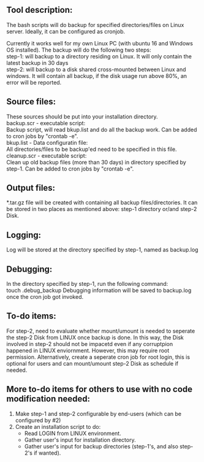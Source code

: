 Tool description:   
-----------------   
The bash scripts will do backup for specified directories/files on Linux server. Ideally, it can be configured as cronjob.   

Currently it works well for my own Linux PC (with ubuntu 16 and Windows OS installed). The backup will do the following two steps:  
  step-1: will backup to a directory residing on Linux. It will only contain the latest backup in 30 days  
  step-2: will backup to a disk shared cross-mounted between Linux and windows. It will contain all backup, if the disk usage run above   80%, an error will be reported.   

Source files:  
-------------   
These sources should be put into your installation directory.  
  backup.scr - executable script:  
       Backup script, will read bkup.list and do all the backup work. Can be added to cron jobs by "crontab -e".  
  bkup.list - Data configuratin file:    
       All directories/files to be backup'ed need to be specified in this file.
  cleanup.scr - executable script:      
       Clean up old backup files (more than 30 days) in directory specified by step-1. Can be added to cron jobs by "crontab -e".  
          
Output files:  
-------------  
*<date>.tar.gz file will be created with containing all backup files/directories. It can be stored in two places as mentioned above: step-1 directory or/and step-2 Disk.  

Logging:     
--------   
Log will be stored at the directory specified by step-1, named as backup.log   

Debugging:   
----------   
In the directory specified by step-1, run the following command:   
touch .debug_backup
Debugging information will be saved to backup.log once the cron job got invoked.   

To-do items:
------------
For step-2, need to evaluate whether mount/umount is needed to seperate the step-2 Disk from LINUX once backup is done. In this way, the Disk involved in step-2 should not be impacetd even if any corruptpion happened in LINUX enviornment. However, this may require root permission. Alternatively, create a seperate cron job for root login, this is optional for users and can mount/umount step-2 Disk as schedule if needed.

More to-do items for others to use with no code modification needed:  
---------------------------------------------------------------------------------------  
1. Make step-1 and step-2 configurable by end-users (which can be configured by #2)
2. Create an installation script to do:  
      - Read LOGIN from LINUX environment.  
      - Gather user's input for installation directory.  
      - Gather user's input for backup directories (step-1's, and also step-2's if wanted).  
